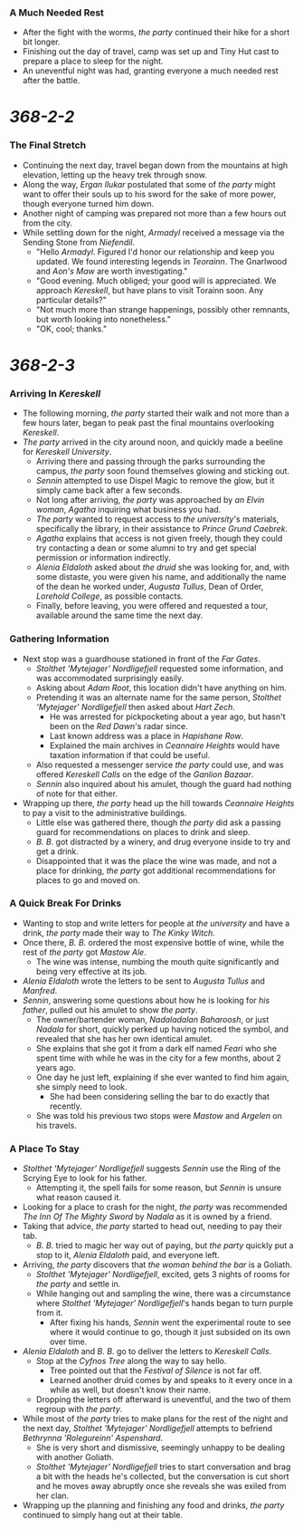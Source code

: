 ### A Much Needed Rest

* After the fight with the worms, *the party* continued their hike for a short bit longer.
* Finishing out the day of travel, camp was set up and Tiny Hut cast to prepare a place to sleep for the night.
* An uneventful night was had, granting everyone a much needed rest after the battle.

# *368-2-2*

### The Final Stretch

* Continuing the next day, travel began down from the mountains at high elevation, letting up the heavy trek through snow.
* Along the way, *Ergan Ilukar* postulated that some of *the party* might want to offer their souls up to his sword for the sake of more power, though everyone turned him down.
* Another night of camping was prepared not more than a few hours out from the city.
* While settling down for the night, *Armadyl* received a message via the Sending Stone from *Niefendil*.
  * "Hello *Armadyl*. Figured I'd honor our relationship and keep you updated. We found interesting legends in *Teorainn*. The Gnarlwood and *Aon's Maw* are worth investigating."
  * "Good evening. Much obliged; your good will is appreciated. We approach *Kereskell*, but have plans to visit Torainn soon. Any particular details?"
  * "Not much more than strange happenings, possibly other remnants, but worth looking into nonetheless."
  * "OK, cool; thanks."

# *368-2-3*

### Arriving In *Kereskell*

* The following morning, *the party* started their walk and not more than a few hours later, began to peak past the final mountains overlooking *Kereskell*.
* *The party* arrived in the city around noon, and quickly made a beeline for *Kereskell University*.
  * Arriving there and passing through the parks surrounding the campus, *the party* soon found themselves glowing and sticking out.
  * *Sennin* attempted to use Dispel Magic to remove the glow, but it simply came back after a few seconds.
  * Not long after arriving, *the party* was approached by *an Elvin woman*, *Agatha* inquiring what business you had.
  * *The party* wanted to request access to *the university*'s materials, specifically the library, in their assistance to *Prince Grund Caebrek*.
  * *Agatha* explains that access is not given freely, though they could try contacting a dean or some alumni to try and get special permission or information indirectly.
  * *Alenia Eldaloth* asked about *the druid* she was looking for, and, with some distaste, you were given his name, and additionally the name of the dean he worked under, *Augusta Tullus*, Dean of Order, *Lorehold College*, as possible contacts.
  * Finally, before leaving, you were offered and requested a tour, available around the same time the next day.

### Gathering Information

* Next stop was a guardhouse stationed in front of the *Far Gates*.
  * *Stolthet 'Mytejager' Nordligefjell* requested some information, and was accommodated surprisingly easily.
  * Asking about *Adam Root*, this location didn't have anything on him.
  * Pretending it was an alternate name for the same person, *Stolthet 'Mytejager' Nordligefjell* then asked about *Hart Zech*.
    * He was arrested for pickpocketing about a year ago, but hasn't been on the *Red Dawn*'s radar since.
    * Last known address was a place in *Hapishane Row*.
    * Explained the main archives in *Ceannaire Heights* would have taxation information if that could be useful.
  * Also requested a messenger service *the party* could use, and was offered *Kereskell Calls* on the edge of the *Ganlion Bazaar*.
  * *Sennin* also inquired about his amulet, though the guard had nothing of note for that either.
* Wrapping up there, *the party* head up the hill towards *Ceannaire Heights* to pay a visit to the administrative buildings.
  * Little else was gathered there, though *the party* did ask a passing guard for recommendations on places to drink and sleep.
  * *B. B.* got distracted by a winery, and drug everyone inside to try and get a drink.
  * Disappointed that it was the place the wine was made, and not a place for drinking, *the party* got additional recommendations for places to go and moved on.

### A Quick Break For Drinks

* Wanting to stop and write letters for people at *the university* and have a drink, *the party* made their way to *The Kinky Witch*.
* Once there, *B. B.* ordered the most expensive bottle of wine, while the rest of *the party* got *Mastow Ale*.
  * The wine was intense, numbing the mouth quite significantly and being very effective at its job.
* *Alenia Eldaloth* wrote the letters to be sent to *Augusta Tullus* and *Manfred*.
* *Sennin*, answering some questions about how he is looking for *his father*, pulled out his amulet to show *the party*.
  * The owner/bartender woman, *Nadaladalan Baharoosh*, or just *Nadala* for short, quickly perked up having noticed the symbol, and revealed that she has her own identical amulet.
  * She explains that she got it from a dark elf named *Feari* who she spent time with while he was in the city for a few months, about 2 years ago.
  * One day he just left, explaining if she ever wanted to find him again, she simply need to look.
    * She had been considering selling the bar to do exactly that recently.
  * She was told his previous two stops were *Mastow* and *Argelen* on his travels.

### A Place To Stay

* *Stolthet 'Mytejager' Nordligefjell* suggests *Sennin* use the Ring of the Scrying Eye to look for his father.
  * Attempting it, the spell fails for some reason, but *Sennin* is unsure what reason caused it.
* Looking for a place to crash for the night, *the party* was recommended *The Inn Of The Mighty Sword* by *Nadala* as it is owned by a friend.
* Taking that advice, *the party* started to head out, needing to pay their tab.
  * *B. B.* tried to magic her way out of paying, but *the party* quickly put a stop to it, *Alenia Eldaloth* paid, and everyone left.
* Arriving, *the party* discovers that *the woman behind the bar* is a Goliath.
  * *Stolthet 'Mytejager' Nordligefjell*, excited, gets 3 nights of rooms for *the party* and settle in. 
  * While hanging out and sampling the wine, there was a circumstance where *Stolthet 'Mytejager' Nordligefjell*'s hands began to turn purple from it.
    * After fixing his hands, *Sennin* went the experimental route to see where it would continue to go, though it just subsided on its own over time.
* *Alenia Eldaloth* and *B. B.* go to deliver the letters to *Kereskell Calls*.
  * Stop at the *Cyfnos Tree* along the way to say hello.
    * Tree pointed out that the *Festival of Silence* is not far off.
    * Learned another druid comes by and speaks to it every once in a while as well, but doesn't know their name.
  * Dropping the letters off afterward is uneventful, and the two of them regroup with *the party*.
* While most of *the party* tries to make plans for the rest of the night and the next day, *Stolthet 'Mytejager' Nordligefjell* attempts to befriend *Bethrynna 'Rolegureinn' Aspenshard*.
  * She is very short and dismissive, seemingly unhappy to be dealing with another Goliath.
  * *Stolthet 'Mytejager' Nordligefjell* tries to start conversation and brag a bit with the heads he's collected, but the conversation is cut short and he moves away abruptly once she reveals she was exiled from her clan.
* Wrapping up the planning and finishing any food and drinks, *the party* continued to simply hang out at their table.
